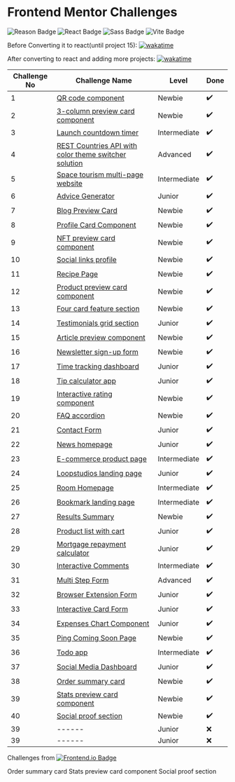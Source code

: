 # Frontend Mentor Challenges

 ![Reason Badge](https://img.shields.io/badge/Personal_Project-10b981?style=plastic) ![React Badge](https://img.shields.io/badge/-React-61DAFB?style=flat&labelColor=black&logo=react&logoColor=61DAFB) ![Sass Badge](https://img.shields.io/badge/-Sass-CC6699?style=flat&labelColor=black&logo=Sass&logoColor=CC6699) ![Vite Badge](https://img.shields.io/badge/Vite-646CFF?style=flat&labelColor=black&logo=vite&logoColor=646CFF)

Before Converting it to react(until project 15): [![wakatime](https://wakatime.com/badge/github/sumaiyakawsar/FrontendMentorsChallenges.svg)](https://wakatime.com/badge/github/sumaiyakawsar/FrontendMentorsChallenges)

After converting to react and adding more projects: [![wakatime](https://wakatime.com/badge/github/sumaiyakawsar/frontend-mentor-challenges-using-react.svg)](https://wakatime.com/badge/github/sumaiyakawsar/frontend-mentor-challenges-using-react)



| Challenge No | Challenge Name                                                                                                          | Level        | Done |
| ------------ | ----------------------------------------------------------------------------------------------------------------------- | ------------ | ---- |
| 1            | [QR code component](https://sumaiyakawsar.github.io/frontend-mentor-challenges-using-react/project1)                    | Newbie       | ✔️    |
| 2            | [3-column preview card component](https://sumaiyakawsar.github.io/frontend-mentor-challenges-using-react/project2)      | Newbie       | ✔️    |
| 3            | [Launch countdown timer](https://sumaiyakawsar.github.io/frontend-mentor-challenges-using-react/project3)               | Intermediate | ✔️    |
| 4            | [REST Countries API with color theme switcher solution](https://sumaiyakawsar.github.io/rest-api-countries-react/)      | Advanced     | ✔️    |
| 5            | [Space tourism multi-page website](https://sumaiyakawsar.github.io/space-tourism-website/)                              | Intermediate | ✔️    |
| 6            | [Advice Generator](https://sumaiyakawsar.github.io/sk-advice-generator/)                                                | Junior       | ✔️    |
| 7            | [Blog Preview Card](https://sumaiyakawsar.github.io/frontend-mentor-challenges-using-react/project7)                    | Newbie       | ✔️    |
| 8            | [Profile Card Component](https://sumaiyakawsar.github.io/frontend-mentor-challenges-using-react/project8)               | Newbie       | ✔️    |
| 9            | [NFT preview card component](https://sumaiyakawsar.github.io/frontend-mentor-challenges-using-react/project9)           | Newbie       | ✔️    |
| 10           | [Social links profile](https://sumaiyakawsar.github.io/frontend-mentor-challenges-using-react/project10)                | Newbie       | ✔️    |
| 11           | [Recipe Page](https://sumaiyakawsar.github.io/frontend-mentor-challenges-using-react/project11)                         | Newbie       | ✔️    |
| 12           | [Product preview card component](https://sumaiyakawsar.github.io/frontend-mentor-challenges-using-react/project12)      | Newbie       | ✔️    |
| 13           | [Four card feature section](hhttps://sumaiyakawsar.github.io/frontend-mentor-challenges-using-react/project13)          | Newbie       | ✔️    |
| 14           | [Testimonials grid section](https://sumaiyakawsar.github.io/frontend-mentor-challenges-using-react/project14)           | Junior       | ✔️    |
| 15           | [Article preview component](https://sumaiyakawsar.github.io/frontend-mentor-challenges-using-react/project15)           | Newbie       | ✔️    |
| 16           | [Newsletter sign-up form](https://sumaiyakawsar.github.io/frontend-mentor-challenges-using-react/16-newsletter-sign-up) | Newbie       | ✔️    |
| 17           | [Time tracking dashboard](https://sumaiyakawsar.github.io/frontend-mentor-challenges-using-react/#/project17)           | Junior       | ✔️    |
| 18           | [Tip calculator app](https://sumaiyakawsar.github.io/frontend-mentor-challenges-using-react/#/project18)                | Junior       | ✔️    |
| 19           | [Interactive rating component](https://sumaiyakawsar.github.io/frontend-mentor-challenges-using-react/#/project19)      | Newbie       | ✔️    |
| 20           | [FAQ accordion](https://sumaiyakawsar.github.io/frontend-mentor-challenges-using-react/#/project20)                     | Newbie       | ✔️    |
| 21           | [Contact Form](https://sumaiyakawsar.github.io/frontend-mentor-challenges-using-react/#/project21)                      | Junior       | ✔️    |
| 22           | [News homepage](https://sumaiyakawsar.github.io/frontend-mentor-challenges-using-react/#/project22)                     | Junior       | ✔️    |
| 23           | [E-commerce product page](https://sumaiyakawsar.github.io/frontend-mentor-challenges-using-react/#/project23)           | Intermediate | ✔️    |
| 24           | [Loopstudios landing page](https://sumaiyakawsar.github.io/frontend-mentor-challenges-using-react/#/project24)          | Junior       | ✔️    |
| 25           | [Room Homepage](https://sumaiyakawsar.github.io/frontend-mentor-challenges-using-react/#/project25)                     | Intermediate | ✔️    |
| 26           | [Bookmark landing page](https://sumaiyakawsar.github.io/frontend-mentor-challenges-using-react/#/project26)             | Intermediate | ✔️    |
| 27           | [Results Summary](https://sumaiyakawsar.github.io/frontend-mentor-challenges-using-react/#/project27)                   | Newbie       | ✔️    |
| 28           | [Product list with cart](https://sumaiyakawsar.github.io/frontend-mentor-challenges-using-react/#/project28)            | Junior       | ✔️    |
| 29           | [Mortgage repayment calculator](https://sumaiyakawsar.github.io/frontend-mentor-challenges-using-react/#/project29)     | Junior       | ✔️    |
| 30           | [Interactive Comments](https://sumaiyakawsar.github.io/frontend-mentor-challenges-using-react/#/project30)              | Intermediate | ✔️    |
| 31           | [Multi Step Form](https://sumaiyakawsar.github.io/frontend-mentor-challenges-using-react/#/project31)                   | Advanced     | ✔️    |
| 32           | [Browser Extension Form](https://sumaiyakawsar.github.io/frontend-mentor-challenges-using-react/#/project32)            | Junior       | ✔️    |
| 33           | [Interactive Card Form](https://sumaiyakawsar.github.io/frontend-mentor-challenges-using-react/#/project33)             | Junior       | ✔️    |
| 34           | [Expenses Chart Component](https://sumaiyakawsar.github.io/frontend-mentor-challenges-using-react/#/project34)          | Junior       | ✔️    |
| 35           | [Ping Coming Soon Page](https://sumaiyakawsar.github.io/frontend-mentor-challenges-using-react/#/project35)             | Newbie       | ✔️    |
| 36           | [Todo app](https://sumaiyakawsar.github.io/frontend-mentor-challenges-using-react/#/project36)                          | Intermediate | ✔️    |
| 37           | [Social Media Dashboard](https://sumaiyakawsar.github.io/frontend-mentor-challenges-using-react/#/project37)            | Junior       | ✔️    |
| 38           | [Order summary card](https://sumaiyakawsar.github.io/frontend-mentor-challenges-using-react/#/project38)                                                                                                  | Newbie       | ✔️    |
| 39           | [Stats preview card component](https://sumaiyakawsar.github.io/frontend-mentor-challenges-using-react/#/project39)                                                                                        | Newbie       | ✔️    |
| 40           | [Social proof section](https://sumaiyakawsar.github.io/frontend-mentor-challenges-using-react/#/project40)                                                                                                | Newbie       | ✔️    |
| 39           | ------                                                                                                                  | Junior       | ❌    |
| 39           | ------                                                                                                                  | Junior       | ❌    |

Challenges from [![Frontend.io Badge](https://img.shields.io/badge/-_Frontend.io_-3F54A3?style=plastic&labelColor=3F54A3&logo=frontend-mentor&logoColor=white&link=https://www.frontendmentor.io)](https://www.frontendmentor.io/profile/sumaiyakawsar)



Order summary card 
Stats preview card component 
 Social proof section
